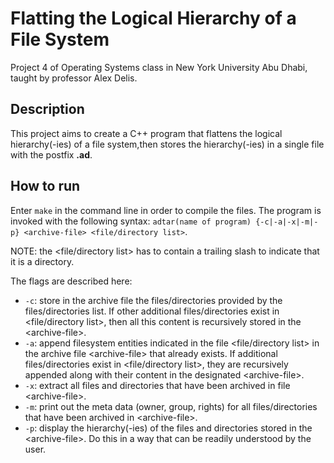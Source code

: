 # Flatting the Logical Hierarchy of a File System
Project 4 of Operating Systems class in New York University Abu Dhabi, taught by professor Alex Delis.

## Description
This project aims to create a C++ program that flattens the logical hierarchy(-ies) of a file system,then stores the hierarchy(-ies) in a single file with the postfix **.ad**.

## How to run
Enter `make` in the command line in order to compile the files. The program is invoked with the following syntax: `adtar(name of program) {-c|-a|-x|-m|-p} <archive-file> <file/directory list>`.

NOTE: the <file/directory list> has to contain a trailing slash to indicate that it is a directory.

The flags are described here:
* `-c`: store in the archive file the files/directories provided by the files/directories list. If other additional files/directories exist in <file/directory list>, then all this content is recursively stored in the \<archive-file>.
* `-a`: append filesystem entities indicated in the file <file/directory list> in the archive file \<archive-file> that already exists. If additional files/directories exist in <file/directory list>, they are recursively appended along with their content in the designated \<archive-file>.
* `-x`: extract all files and directories that have been archived in file \<archive-file>.
* `-m`: print out the meta data (owner, group, rights) for all files/directories that have been archived in \<archive-file>.
* `-p`: display the hierarchy(-ies) of the files and directories stored in the \<archive-file>. Do this in a way that can be readily understood by the user.
